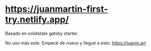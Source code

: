 # https://juanmartin-first-try.netlify.app/

Basado en solidstate gatsby starter.

No uso más este. Empecé de nuevo y llegué a esto: https://juanm.art

